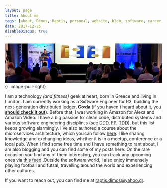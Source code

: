 ```yaml
---
layout: page
title: About me
tags: [about, Dimos, Raptis, personal, website, blob, software, career, professional]
date: 2017-12-26
disableDisqus: true
---
```


![About me Image](/assets/img/meetup.jpg)
{: .image-pull-right}

I am a technology *(and fitness)* geek at heart, born in Greece and living in London. I am currently working as a Software Engineer for R3, building the next-generation distributed ledger, **Corda** (if you haven't heard about it, you [**should check it out**](https://www.corda.net/)). Before that, I was working in Amazon for Alexa and Amazon Video. I have a big passion for clean code, distributed systems and various software engineering disciplines (see [DDD](https://en.wikipedia.org/wiki/Domain-driven_design), [FP](https://en.wikipedia.org/wiki/Functional_programming), [TDD](https://en.wikipedia.org/wiki/Test-driven_development)), but this list keeps growing alarmingly. I've also authored a course about the microservices architecture, which you can follow [here](https://www.packtpub.com/application-development/microservices-architecture-video). I like sharing knowledge and exchanging ideas, whether it is in a meetup, conference or a local pub. When I find some free time and I have something to rant about, I am also blogging and you can find some of my posts here. On the rare occasion you find any of them interesting, you can track any upcoming ones via [this feed](/feed.xml) .Outside the software world, I also enjoy immensely playing football and futsal, travelling around the world and experiencing other cultures.

If you want to reach out, you can find me at [raptis.dimos@yahoo.gr](mailto:raptis.dimos@yahoo.gr).